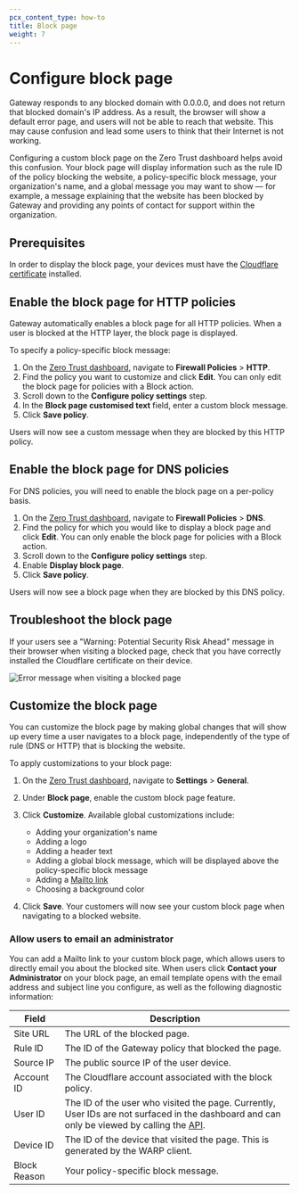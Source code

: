 ```yaml
---
pcx_content_type: how-to
title: Block page
weight: 7
---
```


# Configure block page

Gateway responds to any blocked domain with 0.0.0.0, and does not return that blocked domain's IP address. As a result, the browser will show a default error page, and users will not be able to reach that website. This may cause confusion and lead some users to think that their Internet is not working.

Configuring a custom block page on the Zero Trust dashboard helps avoid this confusion. Your block page will display information such as the rule ID of the policy blocking the website, a policy-specific block message, your organization's name, and a global message you may want to show — for example, a message explaining that the website has been blocked by Gateway and providing any points of contact for support within the organization.

## Prerequisites

In order to display the block page, your devices must have the [Cloudflare certificate](/cloudflare-one/connections/connect-devices/warp/user-side-certificates/install-cloudflare-cert/) installed.

## Enable the block page for HTTP policies

Gateway automatically enables a block page for all HTTP policies. When a user is blocked at the HTTP layer, the block page is displayed.

To specify a policy-specific block message:

1. On the [Zero Trust dashboard](https://one.dash.cloudflare.com), navigate to **Firewall Policies** > **HTTP**.
2. Find the policy you want to customize and click **Edit**. You can only edit the block page for policies with a Block action.
3. Scroll down to the **Configure policy settings** step.
4. In the **Block page customised text** field, enter a custom block message.
5. Click **Save policy**.

Users will now see a custom message when they are blocked by this HTTP policy.

## Enable the block page for DNS policies

For DNS policies, you will need to enable the block page on a per-policy basis.

1. On the [Zero Trust dashboard](https://one.dash.cloudflare.com), navigate to **Firewall Policies** > **DNS**.
2. Find the policy for which you would like to display a block page and click **Edit**. You can only enable the block page for policies with a Block action.
3. Scroll down to the **Configure policy settings** step.
4. Enable **Display block page**.
5. Click **Save policy**.

Users will now see a block page when they are blocked by this DNS policy.

## Troubleshoot the block page

If your users see a "Warning: Potential Security Risk Ahead" message in their browser when visiting a blocked page, check that you have correctly installed the Cloudflare certificate on their device.

![Error message when visiting a blocked page](/cloudflare-one/static/documentation/policies/https-browser-error.png)

## Customize the block page

You can customize the block page by making global changes that will show up every time a user navigates to a block page, independently of the type of rule (DNS or HTTP) that is blocking the website.

To apply customizations to your block page:

1. On the [Zero Trust dashboard](https://one.dash.cloudflare.com), navigate to **Settings** > **General**.
2. Under **Block page**, enable the custom block page feature.
3. Click **Customize**. Available global customizations include:

   - Adding your organization's name
   - Adding a logo
   - Adding a header text
   - Adding a global block message, which will be displayed above the policy-specific block message
   - Adding a [Mailto link](#allow-users-to-email-an-administrator)
   - Choosing a background color

4. Click **Save**. Your customers will now see your custom block page when navigating to a blocked website.

### Allow users to email an administrator

You can add a Mailto link to your custom block page, which allows users to directly email you about the blocked site. When users click **Contact your Administrator** on your block page, an email template opens with the email address and subject line you configure, as well as the following diagnostic information:

| Field        | Description                                                                                                                                                                                                              |
| ------------ | ------------------------------------------------------------------------------------------------------------------------------------------------------------------------------------------------------------------------ |
| Site URL     | The URL of the blocked page.                                                                                                                                                                                             |
| Rule ID      | The ID of the Gateway policy that blocked the page.                                                                                                                                                                      |
| Source IP    | The public source IP of the user device.                                                                                                                                                                                 |
| Account ID   | The Cloudflare account associated with the block policy.                                                                                                                                                                 |
| User ID      | The ID of the user who visited the page. Currently, User IDs are not surfaced in the dashboard and can only be viewed by calling the [API](https://developers.cloudflare.com/api/operations/zero-trust-users-get-users). |
| Device ID    | The ID of the device that visited the page. This is generated by the WARP client.                                                                                                                                        |
| Block Reason | Your policy-specific block message.                                                                                                                                                                                      |
